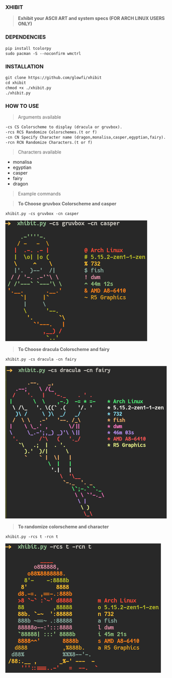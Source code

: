 ### XHIBIT

> **Exhibit your ASCII ART and system specs (FOR ARCH LINUX USERS ONLY)**

### DEPENDENCIES

```
pip install tcolorpy
sudo pacman -S --noconfirm wmctrl
```

### INSTALLATION

```
git clone https://github.com/glowfi/xhibit
cd xhibit
chmod +x ./xhibit.py
./xhibit.py
```

### HOW TO USE

> Arguments available

```
-cs CS Colorscheme to display (dracula or gruvbox).
-rcs RCS Randomize Colorschemes.(t or f)
-cn CN Specify Character name (dragon,monalisa,casper,egyptian,fairy).
-rcn RCN Randomize Characters.(t or f)
```

> Characters available

-   monalisa
-   egyptian
-   casper
-   fairy
-   dragon

> Example commands

> **To Choose gruvbox Colorscheme and casper**

```
xhibit.py -cs gruvbox -cn casper
```

![example1](./casper.png)

> **To Choose dracula Colorscheme and fairy**

```
xhibit.py -cs dracula -cn fairy
```

![example1](./fairy.png)

> **To randomize colorscheme and character**

```
xhibit.py -rcs t -rcn t
```

![example2](./monalisa.png)
